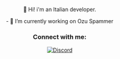 <p align="center"> 👋 Hi! i'm an Italian developer.</p>


<p align="center"> - 🔭 I’m currently working on Ozu Spammer</p>



<h3 align="center">Connect with me:</h3>
<p align="center">
    <a href="https://discordapp.com/users/853374852559274014">
   <img alt="Discord" src="https://img.shields.io/badge/swaps%239999-Discord-%231c03fc'"></a>  
</p>
